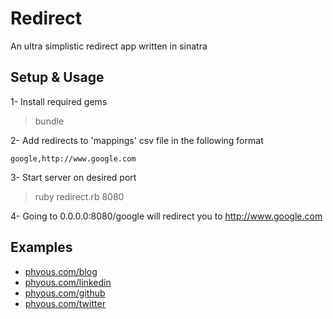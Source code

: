 Redirect
=====

An ultra simplistic redirect app written in sinatra

## Setup & Usage
1- Install required gems
> bundle

2- Add redirects to 'mappings' csv file in the following format
```
google,http://www.google.com
```

3- Start server on desired port
> ruby redirect.rb 8080

4- Going to 0.0.0.0:8080/google will redirect you to http://www.google.com

## Examples
* [phyous.com/blog](http://www.phyous.com/blog)
* [phyous.com/linkedin](http://www.phyous.com/linkedin)
* [phyous.com/github](http://www.phyous.com/github)
* [phyous.com/twitter](http://www.phyous.com/twitter)
